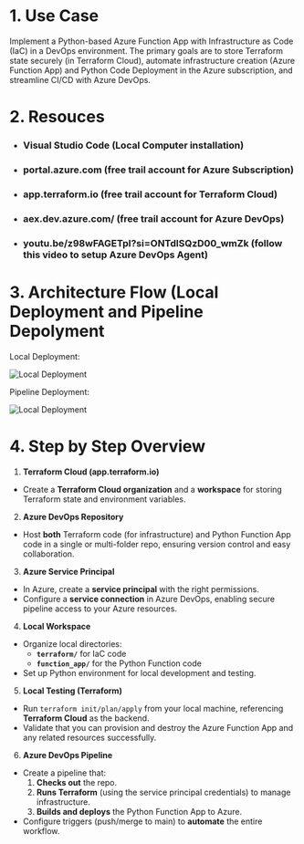 # 1. Use Case

Implement a Python-based Azure Function App with Infrastructure as Code (IaC) in a DevOps environment. The primary goals are to store Terraform state securely (in Terraform Cloud), automate infrastructure creation (Azure Function App) and Python Code Deployment in the Azure subscription, and streamline CI/CD with Azure DevOps.

# 2. Resouces

- ### Visual Studio Code (Local Computer installation)
- ### portal.azure.com (free trail account for Azure Subscription) 
- ### app.terraform.io (free trail account for Terraform Cloud) 
- ### aex.dev.azure.com/ (free trail account for Azure DevOps)
- ### youtu.be/z98wFAGETpI?si=ONTdlSQzD00_wmZk (follow this video to setup Azure DevOps Agent) 

# 3. Architecture Flow (Local Deployment and Pipeline Depolyment 

Local Deployment: 


![Local Deployment](2025-02-08-13-13-41-image.png)




Pipeline Deployment: 

![Local Deployment](pipeline.png)


# 4. Step by Step Overview

1. **Terraform Cloud (app.terraform.io)**
  
  - Create a **Terraform Cloud organization** and a **workspace** for storing Terraform state and environment variables.

2. **Azure DevOps Repository**
  
  - Host **both** Terraform code (for infrastructure) and Python Function App code in a single or multi-folder repo, ensuring version control and easy collaboration.

3. **Azure Service Principal**
  
  - In Azure, create a **service principal** with the right permissions.
  - Configure a **service connection** in Azure DevOps, enabling secure pipeline access to your Azure resources.

4. **Local Workspace**
  
  - Organize local directories:
    - **`terraform/`** for IaC code
    - **`function_app/`** for the Python Function code
  - Set up Python environment for local development and testing.

5. **Local Testing (Terraform)**
  
  - Run `terraform init/plan/apply` from your local machine, referencing **Terraform Cloud** as the backend.
  - Validate that you can provision and destroy the Azure Function App and any related resources successfully.

6. **Azure DevOps Pipeline**
  
  - Create a pipeline that:
    1. **Checks out** the repo.
    2. **Runs Terraform** (using the service principal credentials) to manage infrastructure.
    3. **Builds and deploys** the Python Function App to Azure.
  - Configure triggers (push/merge to main) to **automate** the entire workflow.
